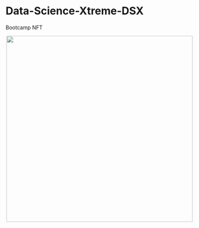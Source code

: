 # Data-Science-Xtreme-DSX
Bootcamp NFT
<p align="center">
<img src="https://github.com/Armegas/Data-Science-Xtreme-DSX/blob/main/DSX_U.png?raw=true"  height=500>
  
</p>
